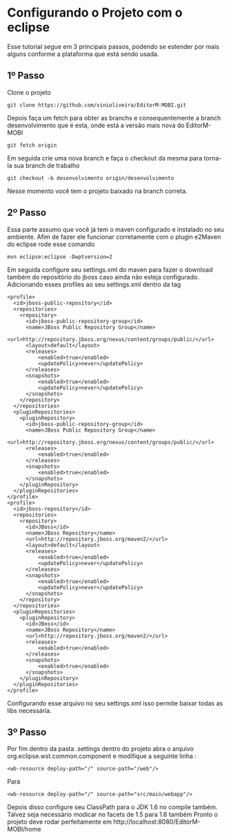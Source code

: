 Configurando o Projeto com o eclipse
===

Esse tutorial segue em 3 principais passos, podendo se estender por mais alguns conforme a plataforma que está sendo usada.



1º Passo 
---------------------------

Clone o projeto 

    git clone https://github.com/vinioliveira/EditorM-MOBI.git

Depois faça um fetch para obter as branchs e consequentemente a branch 
desenvolvimento que é esta, onde está a versão mais nova do EditorM-MOBI

    git fetch origin 

Em seguida crie uma nova branch e faça o checkout da mesma para torna-la 
sua branch de trabalho 
  
    git checkout -b desenvolvimento origin/desenvolvimento 

Nesse momento você tem o projeto baixado na branch correta. 


2º Passo
---------------------------

Essa parte assumo que você já tem o maven configurado e instalado no seu 
ambiente. Afim de fazer ele funcionar corretamente com o plugin e2Maven 
do eclipse rode esse comando 
  
    mvn eclipse:eclipse -Dwptversion=2

Em seguida configure seu settings.xml do maven para fazer o download também do 
repositório do jboss caso ainda não esteja configurado. Adicionando esses profiles
ao seu settings.xml dentro da tag <profiles></profiles>

    <profile>
      <id>jboss-public-repository</id>	
      <repositories>
        <repository>
          <id>jboss-public-repository-group</id>
          <name>JBoss Public Repository Group</name>
          <url>http://repository.jboss.org/nexus/content/groups/public/</url>
          <layout>default</layout>
          <releases>
	          <enabled>true</enabled>
	          <updatePolicy>never</updatePolicy>
          </releases>
          <snapshots>
	          <enabled>true</enabled>
	          <updatePolicy>never</updatePolicy>
          </snapshots>
        </repository>
      </repositories>
      <pluginRepositories>
        <pluginRepository>
          <id>jboss-public-repository-group</id>
          <name>JBoss Public Repository Group</name>
          <url>http://repository.jboss.org/nexus/content/groups/public/</url>
          <releases>
	          <enabled>true</enabled>
          </releases>
          <snapshots>
	          <enabled>true</enabled>
          </snapshots>
        </pluginRepository>
      </pluginRepositories>
    </profile>
    <profile>
      <id>jboss-repository</id>	
      <repositories>
        <repository>
          <id>JBoss</id>
          <name>JBoss Repository</name>
          <url>http://repository.jboss.org/maven2/</url>
          <layout>default</layout>
          <releases>
	          <enabled>true</enabled>
	          <updatePolicy>never</updatePolicy>
          </releases>
          <snapshots>
	          <enabled>true</enabled>
	          <updatePolicy>never</updatePolicy>
          </snapshots>
        </repository>
      </repositories>
      <pluginRepositories>
        <pluginRepository>
          <id>JBoss</id>
          <name>JBoss Repository</name>
          <url>http://repository.jboss.org/maven2/</url>
          <releases>
	          <enabled>true</enabled>
          </releases>
          <snapshots>
	          <enabled>true</enabled>
          </snapshots>
        </pluginRepository>
      </pluginRepositories>
    </profile>

Configurando esse arquivo no seu settings.xml isso permite baixar todas as libs necessária. 



3º Passo 
---------------------------

Por fim dentro da pasta .settings dentro do projeto abra o arquivo org.eclipse.wst.common.component e modifique a seguinte linha : 

    <wb-resource deploy-path="/" source-path="/web"/>

Para 

    <wb-resource deploy-path="/" source-path="src/main/webapp"/>

Depois disso configure seu ClassPath para o JDK 1.6 no compile também. Talvez seja necessário modicar no facets de 1.5 para 1.6 também 
Pronto o projeto deve rodar perfeitamente em http://localhost:8080/EditorM-MOBI/home
